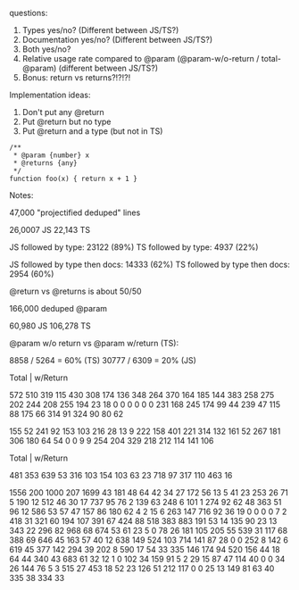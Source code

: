 questions:

1. Types yes/no? (Different between JS/TS?)
2. Documentation yes/no? (Different between JS/TS?)
3. Both yes/no?
3. Relative usage rate compared to @param (@param-w/o-return / total-@param) (different between JS/TS?)
4. Bonus: return vs returns?!?!?!

Implementation ideas:

1. Don't put any @return
2. Put @return but no type
3. Put @return and a type (but not in TS)

```
/**
 * @param {number} x
 * @returns {any}
 */
function foo(x) { return x + 1 }
```

Notes:

47,000 "projectified deduped" lines

26,0007 JS
22,143 TS

JS followed by type: 23122 (89%)
TS followed by type: 4937 (22%)

JS followed by type then docs: 14333 (62%)
TS followed by type then docs: 2954 (60%)

@return vs @returns is about 50/50


166,000 deduped @param

60,980 JS
106,278 TS


@param w/o return vs @param w/return (TS):

8858 / 5264 = 60% (TS)
30777 / 6309 = 20% (JS)

Total | w/Return

572 510
319 115
430 308
174 136
348 264
370 164
185 144
383 258
275 202
244 208
255 194
23  18
0   0
0   0
0   0
231 168
245 174
99  44
239 47
115 88
175 66
314 91
324 90
80  62

155 52
241 92
153 103
216 28
13  9
222 158
401 221
314 132
161 52
267 181
306 180
64  54
0   0
9   9
254 204
329 218
212 114
141 106


Total | w/Return

481 353
639 53
316 103
154 103
63  23
718 97
317 110
463 16


1556 200
1000 207
1699 43
181 48
64  42
34  27
172 56
13  5
41  23
253 26
71  5
190 12
512 46
30  17
737 95
76  2
139 63
248 6
101 1
274 92
62  48
363 51
96  12
586 53
57  47
157 86
180 62
4   2
15  6
263 147
716 92
36  19
0   0
0   0
7   2
418 31
321 60
194 107
391 67
424 88
518 383
883 191
53 14
135 90
23 13
343 22
296 82
968 68
674 53
61  23
5   0
78  26
181 105
205 55
539 31
117 68
388 69
646 45
163 57
40  12
638 149
524 103
714 141
87  28
0   0
252 8
142 6
619 45
377 142
294 39
202 8
590 17
54  33
335 146
174 94
520 156
44  18
64  44
340 43
683 61
32  12
1   0
102 34
159 91
5   2
29  15
87  47
114 40
0   0
34  26
144 76
5   3
515 27
453 18
52  23
126 51
212 117
0   0
25  13
149 81
63  40
335 38
334 33
